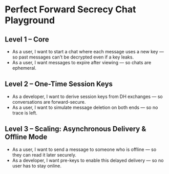 # Perfect Forward Secrecy Chat Playground

## Level 1 – Core
- As a user, I want to start a chat where each message uses a new key — so past messages can't be decrypted even if a key leaks.
- As a user, I want messages to expire after viewing — so chats are ephemeral.

## Level 2 – One-Time Session Keys
- As a developer, I want to derive session keys from DH exchanges — so conversations are forward-secure.
- As a user, I want to simulate message deletion on both ends — so no trace is left.

## Level 3 – Scaling: Asynchronous Delivery & Offline Mode
- As a user, I want to send a message to someone who is offline — so they can read it later securely.
- As a developer, I want pre-keys to enable this delayed delivery — so no user has to stay online.
